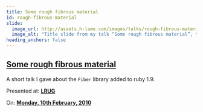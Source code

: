 ```yaml
---
title: Some rough fibrous material
id: rough-fibrous-material
slide:
  image_url: http://assets.h-lame.com/images/talks/rough-fibrous-material/slides/001.png
  image_alt: "Title slide from my talk “Some rough fibrous material”, text: Some rough fibrous material, A 20x20 guide to Fibers in Ruby 1.9, Murray Steele - LRUG February 2010"
heading_anchors: false
---
```

## [Some rough fibrous material](/talks/rough-fibrous-material/)

A short talk I gave about the `Fiber` library added to ruby 1.9.

Presented at: **[LRUG](http://lrug.org/)**

On: **[Monday, 10th February, 2010](http://lrug.org/meetings/2010/february/)**

